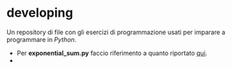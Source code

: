 # developing

Un repository di file con gli esercizi di programmazione usati per imparare a programmare in *Python*.

- Per **exponential_sum.py** faccio riferimento a quanto riportato [qui](https://www.maths.unsw.edu.au/about/exponential-sums).
- 
